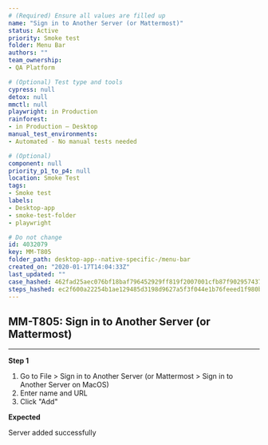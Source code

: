 ```yaml
---
# (Required) Ensure all values are filled up
name: "Sign in to Another Server (or Mattermost)"
status: Active
priority: Smoke test
folder: Menu Bar
authors: ""
team_ownership: 
- QA Platform

# (Optional) Test type and tools
cypress: null
detox: null
mmctl: null
playwright: in Production
rainforest: 
- in Production — Desktop
manual_test_environments: 
- Automated - No manual tests needed

# (Optional)
component: null
priority_p1_to_p4: null
location: Smoke Test
tags: 
- Smoke test
labels: 
- Desktop-app
- smoke-test-folder
- playwright

# Do not change
id: 4032079
key: MM-T805
folder_path: desktop-app--native-specific-/menu-bar
created_on: "2020-01-17T14:04:33Z"
last_updated: ""
case_hashed: 462fad25aec076bf18baf796452929ff819f2007001cfb87f902957437650a29ca8cb4c222e86b916ea7919d50b3d771
steps_hashed: ec2f600a22254b1ae129485d3198d9627a5f3f044e1b76feeed1f980b0d259414b6ac3a07ea40bb6463586d886a504ec
---
```


## MM-T805: Sign in to Another Server (or Mattermost)

---

**Step 1**

1. Go to File > Sign in to Another Server (or Mattermost > Sign in to Another Server on MacOS)
2. Enter name and URL
3. Click "Add"

**Expected**

Server added successfully
